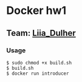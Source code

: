 # Docker hw1

## Team: [Liia_Dulher](https://github.com/LiiaDulher)

### Usage
````
$ sudo chmod +x build.sh
$ build.sh
$ docker run introducer
````
